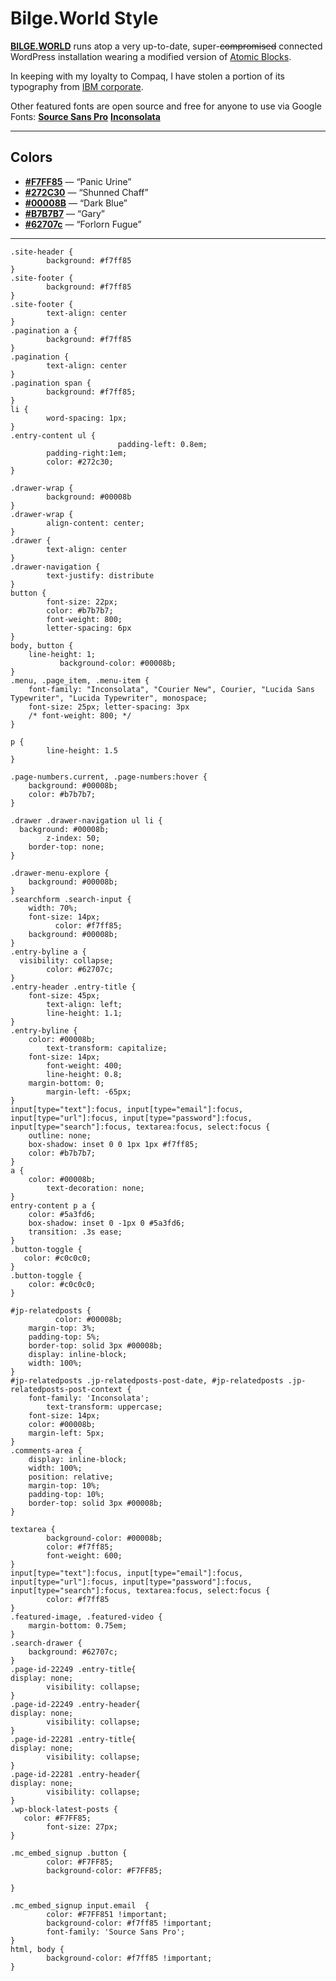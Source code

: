 # Bilge.World Style
[](http://bilge.world)[**BILGE.WORLD**](http://bilge.world) runs atop a very up-to-date, super-~~compromised~~ connected WordPress installation wearing a modified version of [Atomic Blocks](http://atomicblocks.com).

In keeping with my loyalty to Compaq, I have stolen a portion of its typography from [IBM corporate](https://www.ibm.com/plex/).

Other featured fonts are open source and free for anyone to use via Google Fonts:
[**Source Sans Pro**](https://fonts.google.com/specimen/Source+Sans+Pro)
[**Inconsolata**](https://fonts.google.com/specimen/Inconsolata)
****
## Colors
- [**#F7FF85**](https://www.colorbook.io/hexcolors/view/f7ff85) — “Panic Urine”
- [**#272C30**](https://www.colorbook.io/hexcolors/view/272C30) — “Shunned Chaff”
- [**#00008B**](https://www.colorbook.io/hexcolors/view/00008B) — “Dark Blue”
- [**#B7B7B7**](https://www.color-hex.com/color/b7b7b7) — “Gary”
- [**#62707c**](https://www.color-hex.com/color/62707c) — “Forlorn Fugue”
----------
    .site-header {
            background: #f7ff85
    }
    .site-footer {
            background: #f7ff85
    }
    .site-footer {
            text-align: center
    }
    .pagination a {
            background: #f7ff85
    }
    .pagination {
            text-align: center
    }
    .pagination span {
            background: #f7ff85;
    }
    li {
            word-spacing: 1px;
    }
    .entry-content ul {
                            padding-left: 0.8em;
            padding-right:1em;
            color: #272c30;
    }
    
    .drawer-wrap {
            background: #00008b
    }
    .drawer-wrap {
            align-content: center;
    }
    .drawer {
            text-align: center
    }
    .drawer-navigation {
            text-justify: distribute
    }
    button {
            font-size: 22px;
            color: #b7b7b7;
            font-weight: 800;
            letter-spacing: 6px
    }
    body, button {
        line-height: 1;
               background-color: #00008b;
    }
    .menu, .page_item, .menu-item {
        font-family: "Inconsolata", "Courier New", Courier, "Lucida Sans Typewriter", "Lucida Typewriter", monospace;
        font-size: 25px; letter-spacing: 3px
        /* font-weight: 800; */
    }
    
    p {
            line-height: 1.5
    }
    
    .page-numbers.current, .page-numbers:hover {
        background: #00008b;
        color: #b7b7b7;
    }
    
    .drawer .drawer-navigation ul li {
      background: #00008b;  
            z-index: 50;
        border-top: none;
    }
    
    .drawer-menu-explore {
        background: #00008b;
    }
    .searchform .search-input {
        width: 70%;
        font-size: 14px;
              color: #f7ff85;
        background: #00008b;
    }
    .entry-byline a {
      visibility: collapse;  
            color: #62707c;
    }
    .entry-header .entry-title {
        font-size: 45px;
            text-align: left;
            line-height: 1.1;
    }
    .entry-byline {
        color: #00008b;
            text-transform: capitalize;
        font-size: 14px;        
            font-weight: 400;
            line-height: 0.8;
        margin-bottom: 0;
            margin-left: -65px;
    }
    input[type="text"]:focus, input[type="email"]:focus, input[type="url"]:focus, input[type="password"]:focus, input[type="search"]:focus, textarea:focus, select:focus {
        outline: none;
        box-shadow: inset 0 0 1px 1px #f7ff85;
        color: #b7b7b7;
    }
    a {
        color: #00008b;
            text-decoration: none;
    }
    entry-content p a {
        color: #5a3fd6;
        box-shadow: inset 0 -1px 0 #5a3fd6;
        transition: .3s ease;
    }
    .button-toggle {
       color: #c0c0c0;
    }
    .button-toggle {
        color: #c0c0c0;
    }
    
    #jp-relatedposts {
              color: #00008b;
        margin-top: 3%;
        padding-top: 5%;
        border-top: solid 3px #00008b;
        display: inline-block;
        width: 100%;
    }
    #jp-relatedposts .jp-relatedposts-post-date, #jp-relatedposts .jp-relatedposts-post-context {
        font-family: 'Inconsolata';
            text-transform: uppercase;
        font-size: 14px;
        color: #00008b;
        margin-left: 5px;
    }
    .comments-area {
        display: inline-block;
        width: 100%;
        position: relative;
        margin-top: 10%;
        padding-top: 10%;
        border-top: solid 3px #00008b;
    }
    
    textarea {
            background-color: #00008b;
            color: #f7ff85;
            font-weight: 600;
    }
    input[type="text"]:focus, input[type="email"]:focus, input[type="url"]:focus, input[type="password"]:focus, input[type="search"]:focus, textarea:focus, select:focus {
            color: #f7ff85
    }
    .featured-image, .featured-video {
        margin-bottom: 0.75em;
    }
    .search-drawer {
        background: #62707c;
    }
    .page-id-22249 .entry-title{
    display: none;
            visibility: collapse;
    }
    .page-id-22249 .entry-header{
    display: none;
            visibility: collapse;
    }
    .page-id-22281 .entry-title{
    display: none;
            visibility: collapse;
    }
    .page-id-22281 .entry-header{
    display: none;
            visibility: collapse;
    }
    .wp-block-latest-posts {
       color: #F7FF85;
            font-size: 27px;
    }
    
    .mc_embed_signup .button {
            color: #F7FF85;
            background-color: #F7FF85;
            
    }
    
    .mc_embed_signup input.email  {
            color: #F7FF851 !important;
            background-color: #f7ff85 !important;
            font-family: 'Source Sans Pro';
    }
    html, body {
            background-color: #f7ff85 !important;
    }

